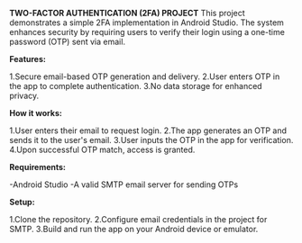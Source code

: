 **TWO-FACTOR AUTHENTICATION (2FA) PROJECT**
This project demonstrates a simple 2FA implementation in Android Studio.
The system enhances security by requiring users to verify their login using a one-time password (OTP) sent via email.

**Features:**

1.Secure email-based OTP generation and delivery.
2.User enters OTP in the app to complete authentication.
3.No data storage for enhanced privacy.

**How it works:**

1.User enters their email to request login.
2.The app generates an OTP and sends it to the user's email.
3.User inputs the OTP in the app for verification.
4.Upon successful OTP match, access is granted.

**Requirements:**

-Android Studio
-A valid SMTP email server for sending OTPs

**Setup:**

1.Clone the repository.
2.Configure email credentials in the project for SMTP.
3.Build and run the app on your Android device or emulator.

